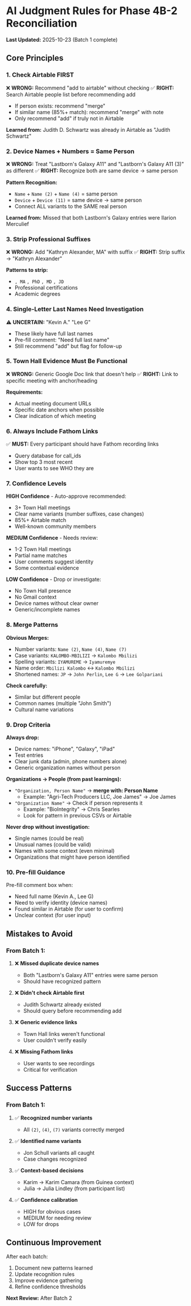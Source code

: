 # AI Judgment Rules for Phase 4B-2 Reconciliation

**Last Updated:** 2025-10-23 (Batch 1 complete)

## Core Principles

### 1. **Check Airtable FIRST**
❌ **WRONG:** Recommend "add to airtable" without checking
✅ **RIGHT:** Search Airtable people list before recommending add
- If person exists: recommend "merge"
- If similar name (85%+ match): recommend "merge" with note
- Only recommend "add" if truly not in Airtable

**Learned from:** Judith D. Schwartz was already in Airtable as "Judith Schwartz"

### 2. **Device Names + Numbers = Same Person**
❌ **WRONG:** Treat "Lastborn's Galaxy A11" and "Lastborn's Galaxy A11 (3)" as different
✅ **RIGHT:** Recognize both are same device → same person

**Pattern Recognition:**
- `Name` + `Name (2)` + `Name (4)` = same person
- `Device` + `Device (11)` = same device → same person
- Connect ALL variants to the SAME real person

**Learned from:** Missed that both Lastborn's Galaxy entries were Ilarion Merculief

### 3. **Strip Professional Suffixes**
❌ **WRONG:** Add "Kathryn Alexander, MA" with suffix
✅ **RIGHT:** Strip suffix → "Kathryn Alexander"

**Patterns to strip:**
- `, MA` `, PhD` `, MD` `, JD`
- Professional certifications
- Academic degrees

### 4. **Single-Letter Last Names Need Investigation**
⚠️ **UNCERTAIN:** "Kevin A." "Lee G"
- These likely have full last names
- Pre-fill comment: "Need full last name"
- Still recommend "add" but flag for follow-up

### 5. **Town Hall Evidence Must Be Functional**
❌ **WRONG:** Generic Google Doc link that doesn't help
✅ **RIGHT:** Link to specific meeting with anchor/heading

**Requirements:**
- Actual meeting document URLs
- Specific date anchors when possible
- Clear indication of which meeting

### 6. **Always Include Fathom Links**
✅ **MUST:** Every participant should have Fathom recording links
- Query database for call_ids
- Show top 3 most recent
- User wants to see WHO they are

### 7. **Confidence Levels**

**HIGH Confidence** - Auto-approve recommended:
- 3+ Town Hall meetings
- Clear name variants (number suffixes, case changes)
- 85%+ Airtable match
- Well-known community members

**MEDIUM Confidence** - Needs review:
- 1-2 Town Hall meetings
- Partial name matches
- User comments suggest identity
- Some contextual evidence

**LOW Confidence** - Drop or investigate:
- No Town Hall presence
- No Gmail context
- Device names without clear owner
- Generic/incomplete names

### 8. **Merge Patterns**

**Obvious Merges:**
- Number variants: `Name (2)`, `Name (4)`, `Name (7)`
- Case variants: `KALOMBO-MBILIZI` → `Kalombo Mbilizi`
- Spelling variants: `IYAMUREME` → `Iyamuremye`
- Name order: `Mbilizi Kalombo` ↔ `Kalombo Mbilizi`
- Shortened names: `JP` → `John Perlin`, `Lee G` → `Lee Golpariani`

**Check carefully:**
- Similar but different people
- Common names (multiple "John Smith")
- Cultural name variations

### 9. **Drop Criteria**

**Always drop:**
- Device names: "iPhone", "Galaxy", "iPad"
- Test entries
- Clear junk data (admin, phone numbers alone)
- Generic organization names without person

**Organizations → People (from past learnings):**
- `"Organization, Person Name"` → **merge with: Person Name**
  - Example: "Agri-Tech Producers LLC, Joe James" → Joe James
- `"Organization Name"` → Check if person represents it
  - Example: "BioIntegrity" → Chris Searles
  - Look for pattern in previous CSVs or Airtable

**Never drop without investigation:**
- Single names (could be real)
- Unusual names (could be valid)
- Names with some context (even minimal)
- Organizations that might have person identified

### 10. **Pre-fill Guidance**

Pre-fill comment box when:
- Need full name (Kevin A., Lee G)
- Need to verify identity (device names)
- Found similar in Airtable (for user to confirm)
- Unclear context (for user input)

## Mistakes to Avoid

### From Batch 1:

1. ❌ **Missed duplicate device names**
   - Both "Lastborn's Galaxy A11" entries were same person
   - Should have recognized pattern

2. ❌ **Didn't check Airtable first**
   - Judith Schwartz already existed
   - Should query before recommending add

3. ❌ **Generic evidence links**
   - Town Hall links weren't functional
   - User couldn't verify easily

4. ❌ **Missing Fathom links**
   - User wants to see recordings
   - Critical for verification

## Success Patterns

### From Batch 1:

1. ✅ **Recognized number variants**
   - All `(2)`, `(4)`, `(7)` variants correctly merged

2. ✅ **Identified name variants**
   - Jon Schull variants all caught
   - Case changes recognized

3. ✅ **Context-based decisions**
   - Karim → Karim Camara (from Guinea context)
   - Julia → Julia Lindley (from participant list)

4. ✅ **Confidence calibration**
   - HIGH for obvious cases
   - MEDIUM for needing review
   - LOW for drops

## Continuous Improvement

After each batch:
1. Document new patterns learned
2. Update recognition rules
3. Improve evidence gathering
4. Refine confidence thresholds

**Next Review:** After Batch 2
